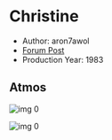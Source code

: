 # Christine

* Author: aron7awol
* [Forum Post](https://www.avsforum.com/threads/bass-eq-for-filtered-movies.2995212/post-56800472)
* Production Year: 1983

## Atmos

![img 0](https://fanart.tv/fanart/movies/8769/moviethumb/christine-572e7b60d9d87.jpg)

![img 0](https://i.imgur.com/navEagc.png)

